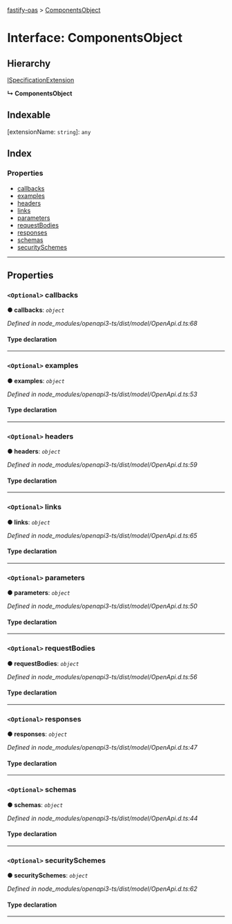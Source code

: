 [fastify-oas](../README.md) > [ComponentsObject](../interfaces/componentsobject.md)

# Interface: ComponentsObject

## Hierarchy

 [ISpecificationExtension](ispecificationextension.md)

**↳ ComponentsObject**

## Indexable

\[extensionName: `string`\]:&nbsp;`any`
## Index

### Properties

* [callbacks](componentsobject.md#callbacks)
* [examples](componentsobject.md#examples)
* [headers](componentsobject.md#headers)
* [links](componentsobject.md#links)
* [parameters](componentsobject.md#parameters)
* [requestBodies](componentsobject.md#requestbodies)
* [responses](componentsobject.md#responses)
* [schemas](componentsobject.md#schemas)
* [securitySchemes](componentsobject.md#securityschemes)

---

## Properties

<a id="callbacks"></a>

### `<Optional>` callbacks

**● callbacks**: *`object`*

*Defined in node_modules/openapi3-ts/dist/model/OpenApi.d.ts:68*

#### Type declaration

[callback: `string`]: [CallbackObject](callbackobject.md)

___
<a id="examples"></a>

### `<Optional>` examples

**● examples**: *`object`*

*Defined in node_modules/openapi3-ts/dist/model/OpenApi.d.ts:53*

#### Type declaration

[example: `string`]: [ExampleObject](exampleobject.md)

___
<a id="headers"></a>

### `<Optional>` headers

**● headers**: *`object`*

*Defined in node_modules/openapi3-ts/dist/model/OpenApi.d.ts:59*

#### Type declaration

[heaer: `string`]: [HeaderObject](headerobject.md)

___
<a id="links"></a>

### `<Optional>` links

**● links**: *`object`*

*Defined in node_modules/openapi3-ts/dist/model/OpenApi.d.ts:65*

#### Type declaration

[link: `string`]: [LinkObject](linkobject.md)

___
<a id="parameters"></a>

### `<Optional>` parameters

**● parameters**: *`object`*

*Defined in node_modules/openapi3-ts/dist/model/OpenApi.d.ts:50*

#### Type declaration

[parameter: `string`]: [ParameterObject](parameterobject.md)

___
<a id="requestbodies"></a>

### `<Optional>` requestBodies

**● requestBodies**: *`object`*

*Defined in node_modules/openapi3-ts/dist/model/OpenApi.d.ts:56*

#### Type declaration

[request: `string`]: [RequestBodyObject](requestbodyobject.md)

___
<a id="responses"></a>

### `<Optional>` responses

**● responses**: *`object`*

*Defined in node_modules/openapi3-ts/dist/model/OpenApi.d.ts:47*

#### Type declaration

[response: `string`]: [ResponseObject](responseobject.md)

___
<a id="schemas"></a>

### `<Optional>` schemas

**● schemas**: *`object`*

*Defined in node_modules/openapi3-ts/dist/model/OpenApi.d.ts:44*

#### Type declaration

[schema: `string`]: [SchemaObject](schemaobject.md)

___
<a id="securityschemes"></a>

### `<Optional>` securitySchemes

**● securitySchemes**: *`object`*

*Defined in node_modules/openapi3-ts/dist/model/OpenApi.d.ts:62*

#### Type declaration

[securityScheme: `string`]: [SecuritySchemeObject](securityschemeobject.md)

___

